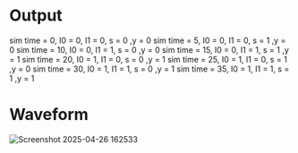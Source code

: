# Output
sim time = 0, I0 = 0, I1 = 0, s = 0 ,y = 0 
sim time = 5, I0 = 0, I1 = 0, s = 1 ,y = 0 
sim time = 10, I0 = 0, I1 = 1, s = 0 ,y = 0 
sim time = 15, I0 = 0, I1 = 1, s = 1 ,y = 1 
sim time = 20, I0 = 1, I1 = 0, s = 0 ,y = 1 
sim time = 25, I0 = 1, I1 = 0, s = 1 ,y = 0 
sim time = 30, I0 = 1, I1 = 1, s = 0 ,y = 1 
sim time = 35, I0 = 1, I1 = 1, s = 1 ,y = 1 

# Waveform
![Screenshot 2025-04-26 162533](https://github.com/user-attachments/assets/e68ba780-53e3-4cea-8bac-3c970c3fcdd9)

